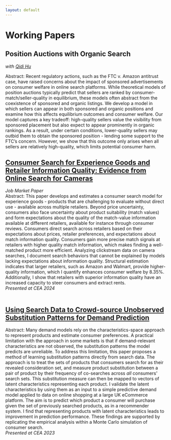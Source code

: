 ```yaml
---
layout: default
---
```

# Working Papers
## Position Auctions with Organic Search
*with [Qidi Hu](https://sites.google.com/view/qidi-hu/home)*
  
Abstract: Recent regulatory actions, such as the FTC v. Amazon antitrust case, have raised concerns about the impact of sponsored advertisements on consumer welfare in online search platforms. While theoretical models of position auctions typically predict that sellers are ranked by consumer-match/seller-quality in equilibrium, these models often abstract from the coexistence of sponsored and organic listings. We develop a model in which sellers can appear in both sponsored and organic positions and examine how this affects equilibrium outcomes and consumer welfare. Our model captures a key tradeoff: high-quality sellers value the visibility from sponsored placement but also expect to appear prominently in organic rankings. As a result, under certain conditions, lower-quality sellers may outbid them to obtain the sponsored position - lending some support to the FTC’s concern. However, we show that this outcome only arises when all sellers are relatively high-quality, which limits potential consumer harm.

## [Consumer Search for Experience Goods and Retailer Information Quality: Evidence from Online Search for Cameras](/docs/inf_qual_con_srch.pdf)    
*Job Market Paper*  
Abstract: This paper develops and estimates a consumer search model for experience goods - products that are challenging to evaluate without direct use - available across multiple retailers. Beyond price uncertainty, consumers also face uncertainty about product suitability (match values) and form expectations about the quality of the match-value information available at different retailers, available for instance through consumer reviews. Consumers direct search across retailers based on their expectations about prices, retailer preferences, and expectations about match information quality. Consumers gain more precise match signals at retailers with higher quality match information, which makes finding a well-matched product more efficient. Analyzing clickstream data on camera searches, I document search behaviors that cannot be explained by models lacking expectations about information quality. Structural estimation indicates that larger retailers, such as Amazon and Walmart, provide higher-quality information, which I quantify enhances consumer welfare by 8.35%. Additionally, I show that retailers with superior information quality have an increased capacity to steer consumers and extract rents.  
*Presented at CEA 2024*
<br><br>
## [Using Search Data to Crowd-source Unobserved Substitution Patterns for Demand Prediction](/docs/subs_dem_pred.pdf)
Abstract: Many demand models rely on the characteristics-space approach to represent products and estimate consumer preferences. A practical limitation with the approach in some markets is that if demand-relevant characteristics are not observed, the substitution patterns the model predicts are unreliable. To address this limitation, this paper proposes a method of learning substitution patterns directly from search data. The approach is to treat the sets of products that consumers search for as their revealed consideration set, and measure product substitution between a pair of product by their frequency of co-searches across *all* consumers' search sets. This substitution measure can then be mapped to vectors of latent characteristics representing each product. I validate the latent characteristics by using them as an input to a simple predictive demand model applied to data on online shopping at a large UK eCommerce platform. The aim is to predict which product a consumer will purchase given the set of previously searched products, as in a recommender system. I find that representing products with latent characteristics leads to improvement in prediction performance. These findings are supported by replicating the empirical analysis within a Monte Carlo simulation of consumer search.  
*Presented at CEA 2023*